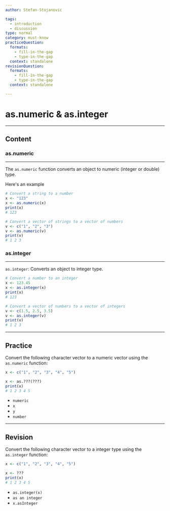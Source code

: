 ```yaml
---
author: Stefan-Stojanovic

tags:
  - introduction
  - discussion
type: normal
category: must-know
practiceQuestion:
  formats:
    - fill-in-the-gap
    - type-in-the-gap
  context: standalone
revisionQuestion:
  formats:
    - fill-in-the-gap
    - type-in-the-gap
  context: standalone

---
```


# as.numeric & as.integer

---

## Content


### as.numeric
---

The `as.numeric` function converts an object to numeric (integer or double) type.

Here's an example
```r
# Convert a string to a number
x <- "123"
x <- as.numeric(x)
print(x)  
# 123

# Convert a vector of strings to a vector of numbers
v <- c("1", "2", "3")
v <- as.numeric(v)
print(v)  
# 1 2 3
```


### as.integer
---

`as.integer`: Converts an object to integer type.

```r
# Convert a number to an integer
x <- 123.45
x <- as.integer(x)
print(x)  
# 123

# Convert a vector of numbers to a vector of integers
v <- c(1.5, 2.5, 3.5)
v <- as.integer(v)
print(v)  
# 1 2 3
```


---
## Practice

Convert the following character vector to a numeric vector using the `as.numeric` function:

```r
x <- c("1", "2", "3", "4", "5")

x <- as.???(???)
print(x) 
# 1 2 3 4 5
```

- `numeric`
- `x`
- `y`
- `number`

---
## Revision

Convert the following character vector to a integer type using the `as.integer` function:

```r
x <- c("1", "2", "3", "4", "5")

x <- ???
print(x) 
# 1 2 3 4 5
```

- `as.integer(x)`
- `as an integer`
- `x.asInteger`
